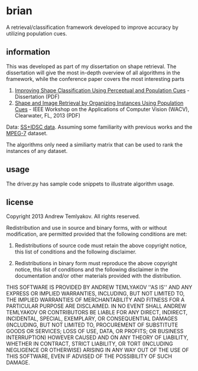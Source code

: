# brian
A retrieval/classification framework developed to improve accuracy by utilizing
population cues.

## information
This was developed as part of my dissertation on shape retrieval. The
dissertation will give the most in-depth overview of all algorithms in the
framework, while the conference paper covers the most interesting parts

1. [Improving Shape Classification Using Perceptual and
Population
Cues](http://cse.sc.edu/~temlyaka/publications/Temlyakov_Dissertation.pdf) - Dissertation (PDF)
2. [Shape and Image Retrieval by Organizing Instances Using Population
Cues](http://cse.sc.edu/~temlyaka/publications/wacv13_temlyakov.pdf) -  IEEE
Workshop on the Applications of Computer Vision (WACV), Clearwater, FL, 2013
(PDF)

Data: [SS+IDSC data](http://cse.sc.edu/~temlyaka/datasets/data.zip).
Assuming some familiarity with previous works and the
[MPEG-7](http://cse.sc.edu/~temlyaka/datasets.html) dataset.

The algorithms only need a similiarty matrix that can be used to rank 
the instances of any dataset.

## usage

The driver.py has sample code snippets to illustrate algorithm usage.

## license

Copyright 2013 Andrew Temlyakov. All rights reserved.

Redistribution and use in source and binary forms, with or without
modification, are
permitted provided that the following conditions are met:

1. Redistributions of source code must retain the above copyright notice,
this list of
conditions and the following disclaimer.

2. Redistributions in binary form must reproduce the above
copyright notice, this list
of conditions and the following disclaimer in the
documentation and/or other materials
provided with the distribution.

THIS SOFTWARE IS PROVIDED BY ANDREW TEMLYAKOV ''AS IS''
AND ANY EXPRESS OR IMPLIED
WARRANTIES, INCLUDING, BUT NOT LIMITED TO, THE IMPLIED
WARRANTIES OF MERCHANTABILITY AND
FITNESS FOR A PARTICULAR PURPOSE ARE DISCLAIMED. IN NO
EVENT SHALL ANDREW TEMLYAKOV OR
CONTRIBUTORS BE LIABLE FOR ANY DIRECT, INDIRECT,
INCIDENTAL, SPECIAL, EXEMPLARY, OR
CONSEQUENTIAL DAMAGES (INCLUDING, BUT NOT LIMITED TO,
PROCUREMENT OF SUBSTITUTE GOODS OR
SERVICES; LOSS OF USE, DATA, OR PROFITS; OR BUSINESS
INTERRUPTION) HOWEVER CAUSED AND ON
ANY THEORY OF LIABILITY, WHETHER IN CONTRACT, STRICT
LIABILITY, OR TORT (INCLUDING
NEGLIGENCE OR OTHERWISE) ARISING IN ANY WAY OUT OF THE
USE OF THIS SOFTWARE, EVEN IF
ADVISED OF THE POSSIBILITY OF SUCH DAMAGE. 
